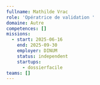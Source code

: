 ```yaml
---
fullname: Mathilde Vrac
role: 'Opératrice de validation '
domaine: Autre
competences: []
missions:
  - start: 2025-06-16
    end: 2025-09-30
    employer: DINUM
    status: independent
    startups:
      - dossierfacile
teams: []
---
```

